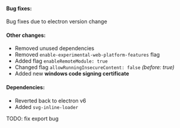 #### Bug fixes:
Bug fixes due to electron version change

#### Other changes:
* Removed unused dependencies
* Removed `enable-experimental-web-platform-features` flag
* Added flag `enableRemoteModule: true`
* Changed flag `allowRunningInsecureContent: false` *(before: true)*
* Added new **windows code signing certificate**

#### Dependencies:
* Reverted back to electron v6
* Added `svg-inline-loader`

TODO: fix export bug


